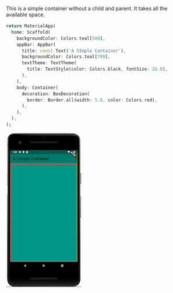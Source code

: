 This is a simple container without a child and parent. It takes all the available space.

```Dart 
return MaterialApp(
  home: Scaffold(
    backgroundColor: Colors.teal[500],
    appBar: AppBar(
      title: const Text('A SImple Container'),
      backgroundColor: Colors.teal[700],
      textTheme: TextTheme(
        title: TextStyle(color: Colors.black, fontSize: 26.0),
      ),
    ),
    body: Container(
      decoration: BoxDecoration(
        border: Border.all(width: 5.0, color: Colors.red),
      ),
    ),
  ),
);
```

![Simple Container](https://github.com/walkingtree/images/blob/master/flutter/simple_container.png)
    

